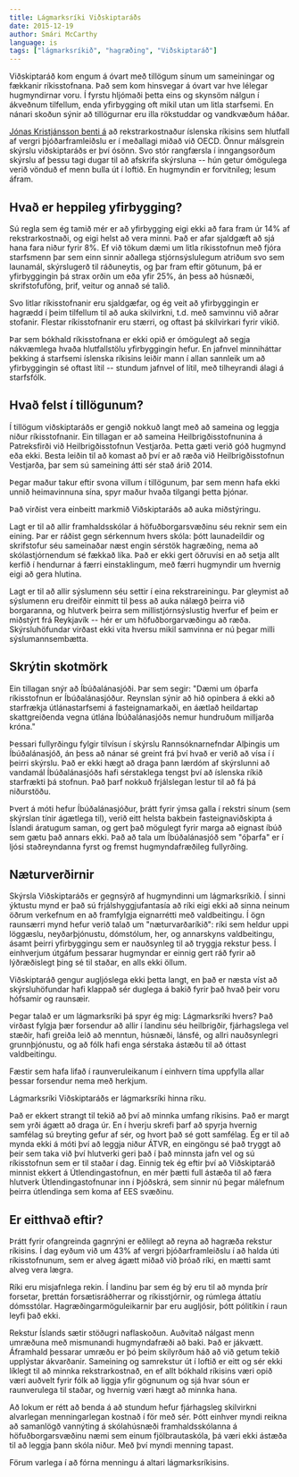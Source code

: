 ```yaml
---
title: Lágmarksríki Viðskiptaráðs
date: 2015-12-19
author: Smári McCarthy
language: is
tags: ["lágmarksríkið", "hagræðing", "Viðskiptaráð"]
---
```


Viðskiptaráð kom engum á óvart með tillögum sínum um sameiningar og fækkanir ríkisstofnana. Það sem kom hinsvegar á óvart var hve lélegar hugmyndirnar voru. Í fyrstu hljómaði þetta eins og skynsöm nálgun í ákveðnum tilfellum, enda yfirbygging oft mikil utan um litla starfsemi. En nánari skoðun sýnir að tillögurnar eru illa rökstuddar og vandkvæðum háðar.

[Jónas Kristjánsson benti á](http://www.jonas.is/rikisbaknid-er-odyrt/) að rekstrarkostnaður íslenska ríkisins sem hlutfall af vergri þjóðarframleiðslu er í meðallagi miðað við OECD. Önnur málsgrein skýrslu viðskiptaráðs er því ósönn. Svo stór rangfærsla í inngangsorðum skýrslu af þessu tagi dugar til að afskrifa skýrsluna -- hún getur ómögulega verið vönduð ef menn bulla út í loftið. En hugmyndin er forvitnileg; lesum áfram.


## Hvað er heppileg yfirbygging?

Sú regla sem ég tamið mér er að yfirbygging eigi ekki að fara fram úr 14% af rekstrarkostnaði, og eigi helst að vera minni. Það er afar sjaldgæft að sjá hana fara niður fyrir 8%. Ef við tökum dæmi um litla ríkisstofnun með fjóra starfsmenn þar sem einn sinnir aðallega stjórnsýslulegum atriðum svo sem launamál, skýrslugerð til ráðuneytis, og þar fram eftir götunum, þá er yfirbyggingin þá strax orðin um eða yfir 25%, án þess að húsnæði, skrifstofuföng, þrif, veitur og annað sé talið.

Svo litlar ríkisstofnanir eru sjaldgæfar, og ég veit að yfirbyggingin er hagrædd í þeim tilfellum til að auka skilvirkni, t.d. með samvinnu við aðrar stofanir. Flestar ríkisstofnanir eru stærri, og oftast þá skilvirkari fyrir vikið.

Þar sem bókhald ríkisstofnana er ekki opið er ómögulegt að segja nákvæmlega hvaða hlutfallstölu yfirbyggingin hefur. En jafnvel minniháttar þekking á starfsemi íslenska ríkisins leiðir mann í allan sannleik um að yfirbyggingin sé oftast lítil -- stundum jafnvel of lítil, með tilheyrandi álagi á starfsfólk.


## Hvað felst í tillögunum?

Í tillögum viðskiptaráðs er gengið nokkuð langt með að sameina og leggja niður ríkisstofnanir. Ein tillagan er að sameina Heilbrigðisstofnunina á Patreksfirði við Heilbrigðisstofnun Vestjarða. Þetta gæti verið góð hugmynd eða ekki. Besta leiðin til að komast að því er að ræða við Heilbrigðisstofnun Vestjarða, þar sem sú sameining átti sér stað árið 2014.

Þegar maður takur eftir svona villum í tillögunum, þar sem menn hafa ekki unnið heimavinnuna sína, spyr maður hvaða tilgangi þetta þjónar.

Það virðist vera einbeitt markmið Viðskiptaráðs að auka miðstýringu.

Lagt er til að allir framhaldsskólar á höfuðborgarsvæðinu séu reknir sem ein eining. Þar er ráðist gegn sérkennum hvers skóla: þótt launadeildir og skrifstofur séu sameinaðar næst engin sérstök hagræðing, nema að skólastjórnendum sé fækkað líka. Það er ekki gert öðruvísi en að setja allt kerfið í hendurnar á færri einstaklingum, með færri hugmyndir um hvernig eigi að gera hlutina.

Lagt er til að allir sýslumenn séu settir í eina rekstrareiningu. Þar gleymist að sýslumenn eru dreifðir einmitt til þess að auka nálægð þeirra við borgaranna, og hlutverk þeirra sem millistjórnsýslustig hverfur ef þeim er miðstýrt frá Reykjavík -- hér er um höfuðborgarvæðingu að ræða. Skýrsluhöfundar virðast ekki vita hversu mikil samvinna er nú þegar milli sýslumannsembætta.


## Skrýtin skotmörk

Ein tillagan snýr að Íbúðalánasjóði. Þar sem segir: "Dæmi um óþarfa ríkisstofnun er Íbúðalánasjóður. Reynslan sýnir að hið opinbera á ekki að starfrækja útlánastarfsemi á fasteignamarkaði, en áætlað heildartap skattgreiðenda vegna útlána Íbúðalánasjóðs nemur hundruðum milljarða króna."

Þessari fullyrðingu fylgir tilvísun í skýrslu Rannsóknarnefndar Alþingis um Íbúðalánasjóð, án þess að nánar sé greint frá því hvað er verið að vísa í í þeirri skýrslu. Það er ekki hægt að draga þann lærdóm af skýrslunni að vandamál Íbúðalánasjóðs hafi sérstaklega tengst því að íslenska ríkið starfrækti þá stofnun. Það þarf nokkuð frjálslegan lestur til að fá þá niðurstöðu.

Þvert á móti hefur Íbúðalánasjóður, þrátt fyrir ýmsa galla í rekstri sínum (sem skýrslan tínir ágætlega til), verið eitt helsta bakbein fasteignaviðskipta á Íslandi áratugum saman, og gert það mögulegt fyrir marga að eignast íbúð sem gætu það annars ekki. Það að tala um Íbúðalánasjóð sem "óþarfa" er í ljósi staðreyndanna fyrst og fremst hugmyndafræðileg fullyrðing.


## Næturverðirnir

Skýrsla Viðskiptaráðs er gegnsýrð af hugmyndinni um lágmarksríkið. Í sinni ýktustu mynd er það sú frjálshyggjufantasía að ríki eigi ekki að sinna neinum öðrum verkefnum en að framfylgja eignarrétti með valdbeitingu. Í ögn raunsærri mynd hefur verið talað um "næturvarðaríkið": ríki sem heldur uppi löggæslu, neyðarþjónustu, dómstólum, her, og annarskyns valdbeitingu, ásamt þeirri yfirbyggingu sem er nauðsynleg til að tryggja rekstur þess. Í einhverjum útgáfum þessarar hugmyndar er einnig gert ráð fyrir að lýðræðislegt þing sé til staðar, en alls ekki öllum.

Viðskiptaráð gengur augljóslega ekki þetta langt, en það er næsta víst að skýrsluhöfundar hafi klappað sér duglega á bakið fyrir það hvað þeir voru hófsamir og raunsæir.

Þegar talað er um lágmarksríki þá spyr ég mig: Lágmarksríki hvers? Það virðast fylgja þær forsendur að allir í landinu séu heilbrigðir, fjárhagslega vel stæðir, hafi greiða leið að menntun, húsnæði, lánsfé, og allri nauðsynlegri grunnþjónustu, og að fólk hafi enga sérstaka ástæðu til að óttast valdbeitingu.

Fæstir sem hafa lifað í raunveruleikanum í einhvern tíma uppfylla allar þessar forsendur nema með herkjum.

Lágmarksríki Viðskiptaráðs er lágmarksríki hinna ríku.

Það er ekkert strangt til tekið að því að minnka umfang ríkisins. Það er margt sem yrði ágætt að draga úr. En í hverju skrefi þarf að spyrja hvernig samfélag sú breyting gefur af sér, og hvort það sé gott samfélag. Ég er til að mynda ekki á móti því að leggja niður ÁTVR, en eingöngu sé það tryggt að þeir sem taka við því hlutverki geri það í það minnsta jafn vel og sú ríkisstofnun sem er til staðar í dag. Einnig tek ég eftir því að Viðskiptaráð minnist ekkert á Útlendingastofnun, en mér þætti full ástæða til að færa hlutverk Útlendingastofnunar inn í Þjóðskrá, sem sinnir nú þegar málefnum þeirra útlendinga sem koma af EES svæðinu.


## Er eitthvað eftir?

Þrátt fyrir ofangreinda gagnrýni er eðlilegt að reyna að hagræða rekstur ríkisins. Í dag eyðum við um 43% af vergri þjóðarframleiðslu í að halda úti ríkisstofnunum, sem er alveg ágætt miðað við þróað ríki, en mætti samt alveg vera lægra.

Ríki eru misjafnlega rekin. Í landinu þar sem ég bý eru til að mynda þrír forsetar, þrettán forsætisráðherrar og ríkisstjórnir, og rúmlega áttatíu dómsstólar. Hagræðingarmöguleikarnir þar eru augljósir, þótt pólitíkin í raun leyfi það ekki.

Rekstur Íslands sætir stöðugri naflaskoðun. Auðvitað nálgast menn umræðuna með mismunandi hugmyndafræði að baki. Það er jákvætt. Áframhald þessarar umræðu er þó þeim skilyrðum háð að við getum tekið upplýstar ákvarðanir. Sameining og samrekstur út í loftið er eitt og sér ekki líklegt til að minnka rekstrarkostnað, en ef allt bókhald ríkisins væri opið væri auðvelt fyrir fólk að liggja yfir gögnunum og sjá hvar sóun er raunverulega til staðar, og hvernig væri hægt að minnka hana.

Að lokum er rétt að benda á að stundum hefur fjárhagsleg skilvirkni alvarlegan menningarlegan kostnað í för með sér. Þótt einhver myndi reikna að samanlögð vannýting á skólahúsnæði framhaldsskólanna á höfuðborgarsvæðinu næmi sem einum fjölbrautaskóla, þá væri ekki ástæða til að leggja þann skóla niður. Með því myndi menning tapast.

Förum varlega í að fórna menningu á altari lágmarksríkisins.
